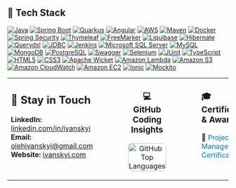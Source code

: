 ## 🚀 Tech Stack

[![Java](https://img.shields.io/badge/Java-ED8B00?style=for-the-badge&logo=openjdk&logoColor=white)](https://www.java.com)
[![Spring Boot](https://img.shields.io/badge/Spring_Boot-6DB33F?style=for-the-badge&logo=spring-boot&logoColor=white)](https://spring.io/projects/spring-boot)
[![Quarkus](https://img.shields.io/badge/Quarkus-000000?style=for-the-badge&logo=quarkus&logoColor=white)](https://quarkus.io/)
[![Angular](https://img.shields.io/badge/Angular-DD0031?style=for-the-badge&logo=angular&logoColor=white)](https://angular.io/)
[![AWS](https://img.shields.io/badge/Amazon_AWS-232F3E?style=for-the-badge&logo=amazon-aws&logoColor=white)](https://aws.amazon.com/)
[![Maven](https://img.shields.io/badge/Apache_Maven-C60E0D?style=for-the-badge&logo=apache-maven&logoColor=white)](https://maven.apache.org/)
[![Docker](https://img.shields.io/badge/Docker-2496ED?style=for-the-badge&logo=docker&logoColor=white)](https://www.docker.com/)
[![Spring Security](https://img.shields.io/badge/Spring_Security-6DB33F?style=for-the-badge&logo=spring-security&logoColor=white)](https://spring.io/projects/spring-security)
[![Thymeleaf](https://img.shields.io/badge/Thymeleaf-005C0F?style=for-the-badge&logo=thymeleaf&logoColor=white)](https://www.thymeleaf.org/)
[![FreeMarker](https://img.shields.io/badge/FreeMarker-F57C4F?style=for-the-badge&logo=apache-freemarker&logoColor=white)](https://freemarker.apache.org/)
[![Liquibase](https://img.shields.io/badge/Liquibase-4689C6?style=for-the-badge&logo=liquibase&logoColor=white)](https://www.liquibase.org/)
[![Hibernate](https://img.shields.io/badge/Hibernate-59666C?style=for-the-badge&logo=hibernate&logoColor=white)](https://hibernate.org/)
[![Querydsl](https://img.shields.io/badge/Querydsl-375A7F?style=for-the-badge&logo=querydsl&logoColor=white)](https://querydsl.com/)
[![JDBC](https://img.shields.io/badge/JDBC-007396?style=for-the-badge&logo=java&logoColor=white)](https://www.oracle.com/java/technologies/javase/jdbc.html)
[![Jenkins](https://img.shields.io/badge/Jenkins-D24939?style=for-the-badge&logo=jenkins&logoColor=white)](https://www.jenkins.io/)
[![Microsoft SQL Server](https://img.shields.io/badge/Microsoft_SQL_Server-CC2927?style=for-the-badge&logo=microsoft-sql-server&logoColor=white)](https://www.microsoft.com/en-us/sql-server)
[![MySQL](https://img.shields.io/badge/MySQL-005C84?style=for-the-badge&logo=mysql&logoColor=white)](https://www.mysql.com/)
[![MongoDB](https://img.shields.io/badge/MongoDB-47A248?style=for-the-badge&logo=mongodb&logoColor=white)](https://www.mongodb.com/)
[![PostgreSQL](https://img.shields.io/badge/PostgreSQL-316192?style=for-the-badge&logo=postgresql&logoColor=white)](https://www.postgresql.org/)
[![Swagger](https://img.shields.io/badge/-Swagger-%23C6E2B5?style=for-the-badge&logo=swagger&logoColor=black)](https://swagger.io/)
[![Selenium](https://img.shields.io/badge/-Selenium-%43B02A?style=for-the-badge&logo=selenium&logoColor=white)](https://www.selenium.dev/)
[![JUnit](https://img.shields.io/badge/JUnit-25A162?style=for-the-badge&logo=junit5&logoColor=white)](https://junit.org/junit5/)
[![TypeScript](https://img.shields.io/badge/TypeScript-007ACC?style=for-the-badge&logo=typescript&logoColor=white)](https://www.typescriptlang.org/)
[![HTML5](https://img.shields.io/badge/HTML5-E34F26?style=for-the-badge&logo=html5&logoColor=white)](https://developer.mozilla.org/en-US/docs/Web/HTML)
[![CSS3](https://img.shields.io/badge/CSS3-1572B6?style=for-the-badge&logo=css3&logoColor=white)](https://developer.mozilla.org/en-US/docs/Web/CSS)
[![Apache Wicket](https://img.shields.io/badge/Apache_Wicket-6DB33F?style=for-the-badge&logo=apache-wicket&logoColor=white)](https://wicket.apache.org/)
[![Amazon Lambda](https://img.shields.io/badge/AWS_Lambda-FF9900?style=for-the-badge&logo=amazonaws&logoColor=white)](https://aws.amazon.com/lambda/)
[![Amazon S3](https://img.shields.io/badge/Amazon_S3-569A31?style=for-the-badge&logo=amazonaws&logoColor=white)](https://aws.amazon.com/s3/)
[![Amazon CloudWatch](https://img.shields.io/badge/Amazon_CloudWatch-FF9900?style=for-the-badge&logo=amazonaws&logoColor=white)](https://aws.amazon.com/cloudwatch/)
[![Amazon EC2](https://img.shields.io/badge/Amazon_EC2-FF9900?style=for-the-badge&logo=amazonaws&logoColor=white)](https://aws.amazon.com/ec2/)
[![Ionic](https://img.shields.io/badge/Ionic-3880FF?style=for-the-badge&logo=ionic&logoColor=white)](https://ionicframework.com/)
[![Mockito](https://img.shields.io/badge/Mockito-6DB33F?style=for-the-badge&logo=mockito&logoColor=white)](https://site.mockito.org/)

<div align="center">
  <table width="100%" style="border-collapse: collapse;">
    <tr>
      <td valign="top" width="33.33%" style="padding-right: 20px; text-align: left;">
        <div style="padding-right: 20px;">
          <h2>👋 Stay in Touch</h2>
          <p>
            <strong>LinkedIn:</strong> <a href="https://linkedin.com/in/ivanskyi" target="_blank">linkedin.com/in/ivanskyi</a><br>
            <strong>Email:</strong> <a href="mailto:olehivanskyi@gmail.com">olehivanskyi@gmail.com</a><br>
            <strong>Website:</strong> <a href="https://ivanskyi.com" target="_blank">ivanskyi.com</a>
          </p>
        </div>
      </td>
      <td valign="top" width="33.33%" style="padding-left: 20px; padding-right: 20px; text-align: center;">
        <div style="padding-left: 20px; padding-right: 20px;">
          <h3>💻 GitHub Coding Insights</h3>
          <p>
            <img alt="GitHub Top Languages" src="https://github-readme-stats.vercel.app/api/top-langs/?username=ivanskyi&layout=compact&theme=radical" style="width: 100%; max-width: 400px; border-radius: 8px;" />
          </p>
        </div>
      </td>
      <td valign="top" width="33.33%" style="padding-left: 20px; text-align: left;">
        <div style="padding-left: 20px;">
          <h3>🎓 Certifications & Awards</h3>
          <p>
            📜 <a href="https://certificate.ithillel.ua/view/70138124" target="_blank" style="color: #0078d7; text-decoration: none;">Project Management Certification</a>
          </p>
        </div>
      </td>
    </tr>
  </table>
</div>
